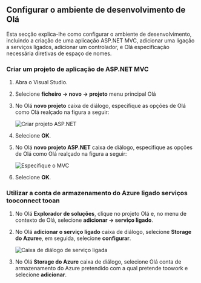 ## <a name="set-up-hello-development-environment"></a>Configurar o ambiente de desenvolvimento de Olá

Esta secção explica-lhe como configurar o ambiente de desenvolvimento, incluindo a criação de uma aplicação ASP.NET MVC, adicionar uma ligação a serviços ligados, adicionar um controlador, e Olá especificação necessária diretivas de espaço de nomes.

### <a name="create-an-aspnet-mvc-app-project"></a>Criar um projeto de aplicação de ASP.NET MVC

1. Abra o Visual Studio.

1. Selecione **ficheiro -> novo -> projeto** menu principal Olá

1. No Olá **novo projeto** caixa de diálogo, especifique as opções de Olá como Olá realçado na figura a seguir:

    ![Criar projeto ASP.NET](./media/vs-storage-aspnet-getting-started-setup-dev-env/vs-storage-aspnet-getting-started-setup-dev-env-1.png)

1. Selecione **OK**.

1. No Olá **novo projeto ASP.NET** caixa de diálogo, especifique as opções de Olá como Olá realçado na figura a seguir:

    ![Especifique o MVC](./media/vs-storage-aspnet-getting-started-setup-dev-env/vs-storage-aspnet-getting-started-setup-dev-env-2.png)

1. Selecione **OK**.

### <a name="use-connected-services-tooconnect-tooan-azure-storage-account"></a>Utilizar a conta de armazenamento do Azure ligado serviços tooconnect tooan

1. No Olá **Explorador de soluções**, clique no projeto Olá e, no menu de contexto de Olá, selecione **adicionar -> serviço ligado**.

1. No Olá **adicionar o serviço ligado** caixa de diálogo, selecione **Storage do Azure**e, em seguida, selecione **configurar**.

    ![Caixa de diálogo de serviço ligada](./media/vs-storage-aspnet-getting-started-setup-dev-env/vs-storage-aspnet-getting-started-setup-dev-env-3.png)

1. No Olá **Storage do Azure** caixa de diálogo, selecione Olá conta de armazenamento do Azure pretendido com a qual pretende toowork e selecione **adicionar**.
